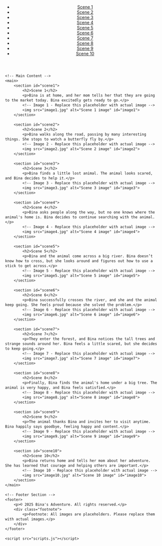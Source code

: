 <!DOCTYPE html>
<html lang="en">
<head>
    <meta charset="UTF-8">
    <meta name="viewport" content="width=device-width, initial-scale=1.0">
    <meta http-equiv="X-UA-Compatible" content="ie=edge">
    <title>Bina's Adventure</title>
    <link rel="stylesheet" href="styles.css">
</head>
<body>
    <!-- Navigation Bar -->
    <header>
        <nav>
            <ul>
                <li><a href="#scene1">Scene 1</a></li>
                <li><a href="#scene2">Scene 2</a></li>
                <li><a href="#scene3">Scene 3</a></li>
                <li><a href="#scene4">Scene 4</a></li>
                <li><a href="#scene5">Scene 5</a></li>
                <li><a href="#scene6">Scene 6</a></li>
                <li><a href="#scene7">Scene 7</a></li>
                <li><a href="#scene8">Scene 8</a></li>
                <li><a href="#scene9">Scene 9</a></li>
                <li><a href="#scene10">Scene 10</a></li>
            </ul>
        </nav>
    </header>

    <!-- Main Content -->
    <main>
        <section id="scene1">
            <h2>Scene 1</h2>
            <p>Bina is at home, and her mom tells her that they are going to the market today. Bina excitedly gets ready to go.</p>
            <!-- Image 1 - Replace this placeholder with actual image -->
            <img src="image1.jpg" alt="Scene 1 image" id="image1">
        </section>

        <section id="scene2">
            <h2>Scene 2</h2>
            <p>Bina walks along the road, passing by many interesting things. She stops to watch a butterfly fly by.</p>
            <!-- Image 2 - Replace this placeholder with actual image -->
            <img src="image2.jpg" alt="Scene 2 image" id="image2">
        </section>

        <section id="scene3">
            <h2>Scene 3</h2>
            <p>Bina finds a little lost animal. The animal looks scared, and Bina decides to help it.</p>
            <!-- Image 3 - Replace this placeholder with actual image -->
            <img src="image3.jpg" alt="Scene 3 image" id="image3">
        </section>

        <section id="scene4">
            <h2>Scene 4</h2>
            <p>Bina asks people along the way, but no one knows where the animal's home is. Bina decides to continue searching with the animal.</p>
            <!-- Image 4 - Replace this placeholder with actual image -->
            <img src="image4.jpg" alt="Scene 4 image" id="image4">
        </section>

        <section id="scene5">
            <h2>Scene 5</h2>
            <p>Bina and the animal come across a big river. Bina doesn’t know how to cross, but she looks around and figures out how to use a stick to get across.</p>
            <!-- Image 5 - Replace this placeholder with actual image -->
            <img src="image5.jpg" alt="Scene 5 image" id="image5">
        </section>

        <section id="scene6">
            <h2>Scene 6</h2>
            <p>Bina successfully crosses the river, and she and the animal keep going. She feels proud because she solved the problem.</p>
            <!-- Image 6 - Replace this placeholder with actual image -->
            <img src="image6.jpg" alt="Scene 6 image" id="image6">
        </section>

        <section id="scene7">
            <h2>Scene 7</h2>
            <p>They enter the forest, and Bina notices the tall trees and strange sounds around her. Bina feels a little scared, but she decides to keep going.</p>
            <!-- Image 7 - Replace this placeholder with actual image -->
            <img src="image7.jpg" alt="Scene 7 image" id="image7">
        </section>

        <section id="scene8">
            <h2>Scene 8</h2>
            <p>Finally, Bina finds the animal's home under a big tree. The animal is very happy, and Bina feels satisfied.</p>
            <!-- Image 8 - Replace this placeholder with actual image -->
            <img src="image8.jpg" alt="Scene 8 image" id="image8">
        </section>

        <section id="scene9">
            <h2>Scene 9</h2>
            <p>The animal thanks Bina and invites her to visit anytime. Bina happily says goodbye, feeling happy and content.</p>
            <!-- Image 9 - Replace this placeholder with actual image -->
            <img src="image9.jpg" alt="Scene 9 image" id="image9">
        </section>

        <section id="scene10">
            <h2>Scene 10</h2>
            <p>Bina returns home and tells her mom about her adventure. She has learned that courage and helping others are important.</p>
            <!-- Image 10 - Replace this placeholder with actual image -->
            <img src="image10.jpg" alt="Scene 10 image" id="image10">
        </section>
    </main>

    <!-- Footer Section -->
    <footer>
        <p>© 2025 Bina's Adventure. All rights reserved.</p>
        <div class="footnote">
            <p>Footnote: All images are placeholders. Please replace them with actual images.</p>
        </div>
    </footer>

    <script src="scripts.js"></script>
</body>
</html>
